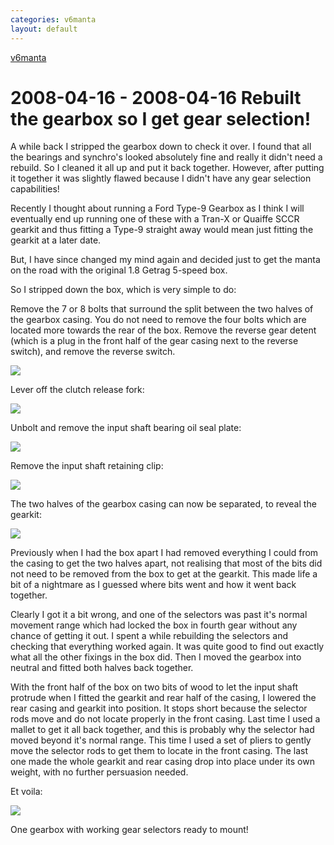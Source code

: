 ```yaml
---
categories: v6manta
layout: default
---
```


[v6manta](/v6manta)

# 2008-04-16 - 2008-04-16 Rebuilt the gearbox so I get gear selection!
A while back I stripped the gearbox down to check it over. I found that all the bearings and synchro's looked absolutely fine and really it didn't need a rebuild. So I cleaned it all up and put it back together. However, after putting it together it was slightly flawed because I didn't have any gear selection capabilities!

Recently I thought about running a Ford Type-9 Gearbox as I think I will eventually end up running one of these with a Tran-X or Quaiffe SCCR gearkit and thus fitting a Type-9 straight away would mean just fitting the gearkit at a later date.

But, I have since changed my mind again and decided just to get the manta on the road with the original 1.8 Getrag 5-speed box.

So I stripped down the box, which is very simple to do:

Remove the 7 or 8 bolts that surround the split between the two halves of the gearbox casing. You do not need to remove the four bolts which are located more towards the rear of the box. Remove the reverse gear detent (which is a plug in the front half of the gear casing next to the reverse switch), and remove the reverse switch.

![](/img/v6manta/manta0128.jpg)

Lever off the clutch release fork:

![](/img/v6manta/manta0129.jpg)

Unbolt and remove the input shaft bearing oil seal plate:

![](/img/v6manta/manta0130.jpg)

Remove the input shaft retaining clip:

![](/img/v6manta/manta0131.jpg)

The two halves of the gearbox casing can now be separated, to reveal the gearkit:

![](/img/v6manta/manta0132.jpg)

Previously when I had the box apart I had removed everything I could from the casing to get the two halves apart, not realising that most of the bits did not need to be removed from the box to get at the gearkit. This made life a bit of a nightmare as I guessed where bits went and how it went back together. 

Clearly I got it a bit wrong, and one of the selectors was past it's normal movement range which had locked the box in fourth gear without any chance of getting it out. I spent a while rebuilding the selectors and checking that everything worked again. It was quite good to find out exactly what all the other fixings in the box did. Then I moved the gearbox into neutral and fitted both halves back together.

With the front half of the box on two bits of wood to let the input shaft protrude when I fitted the gearkit and rear half of the casing, I lowered the rear casing and gearkit into position. It stops short because the selector rods move and do not locate properly in the front casing. Last time I used a mallet to get it all back together, and this is probably why the selector had moved beyond it's normal range. This time I used a set of pliers to gently move the selector rods to get them to locate in the front casing. The last one made the whole gearkit and rear casing drop into place under its own weight, with no further persuasion needed.

Et voila:

![](/img/v6manta/manta0133.jpg)

One gearbox with working gear selectors ready to mount!
